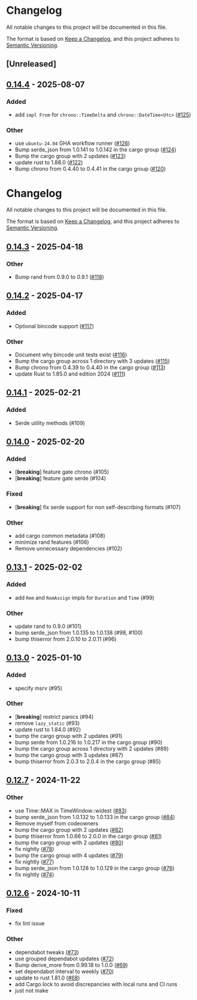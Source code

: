 # Changelog

All notable changes to this project will be documented in this file.

The format is based on [Keep a Changelog](https://keepachangelog.com/en/1.0.0/),
and this project adheres to [Semantic Versioning](https://semver.org/spec/v2.0.0.html).

## [Unreleased]

## [0.14.4](https://github.com/moia-oss/tinytime.rs/compare/v0.14.3...v0.14.4) - 2025-08-07

### Added

- add `impl From` for `chrono::TimeDelta` and `chrono::DateTime<Utc>` ([#125](https://github.com/moia-oss/tinytime.rs/pull/125))

### Other

- use `ubuntu-24.04` GHA workflow runner ([#126](https://github.com/moia-oss/tinytime.rs/pull/126))
- Bump serde_json from 1.0.141 to 1.0.142 in the cargo group ([#124](https://github.com/moia-oss/tinytime.rs/pull/124))
- Bump the cargo group with 2 updates ([#123](https://github.com/moia-oss/tinytime.rs/pull/123))
- update rust to 1.88.0 ([#122](https://github.com/moia-oss/tinytime.rs/pull/122))
- Bump chrono from 0.4.40 to 0.4.41 in the cargo group ([#120](https://github.com/moia-oss/tinytime.rs/pull/120))
# Changelog

All notable changes to this project will be documented in this file.

The format is based on [Keep a Changelog](https://keepachangelog.com/en/1.0.0/),
and this project adheres to [Semantic Versioning](https://semver.org/spec/v2.0.0.html).

## [0.14.3](https://github.com/moia-oss/tinytime.rs/compare/v0.14.2...v0.14.3) - 2025-04-18

### Other

- Bump rand from 0.9.0 to 0.9.1 ([#118](https://github.com/moia-oss/tinytime.rs/pull/118))

## [0.14.2](https://github.com/moia-oss/tinytime.rs/compare/v0.14.1...v0.14.2) - 2025-04-17

### Added

- Optional bincode support ([#117](https://github.com/moia-oss/tinytime.rs/pull/117))

### Other

- Document why bincode unit tests exist ([#116](https://github.com/moia-oss/tinytime.rs/pull/116))
- Bump the cargo group across 1 directory with 3 updates ([#115](https://github.com/moia-oss/tinytime.rs/pull/115))
- Bump chrono from 0.4.39 to 0.4.40 in the cargo group ([#113](https://github.com/moia-oss/tinytime.rs/pull/113))
- update Rust to 1.85.0 and edition 2024 ([#111](https://github.com/moia-oss/tinytime.rs/pull/111))

## [0.14.1](https://github.com/moia-oss/tinytime.rs/compare/v0.14.0...v0.14.1) - 2025-02-21

### Added

- Serde utility methods (#109)

## [0.14.0](https://github.com/moia-oss/tinytime.rs/compare/v0.13.1...v0.14.0) - 2025-02-20

### Added

- [**breaking**] feature gate chrono (#105)
- [**breaking**] feature gate serde (#104)

### Fixed

- [**breaking**] fix serde support for non self-describing formats (#107)

### Other

- add cargo common metadata (#108)
- minimize rand features (#106)
- Remove unnecessary dependencies (#102)

## [0.13.1](https://github.com/moia-oss/tinytime.rs/compare/v0.13.0...v0.13.1) - 2025-02-02

### Added

- add `Rem` and `RemAssign` impls for `Duration` and `Time` (#99)

### Other

- update rand to 0.9.0 (#101)
- bump serde_json from 1.0.135 to 1.0.138 (#98, #100)
- bump thiserror from 2.0.10 to 2.0.11 (#96)

## [0.13.0](https://github.com/moia-oss/tinytime.rs/compare/v0.12.7...v0.13.0) - 2025-01-10

### Added

- specify msrv (#95)

### Other

- [**breaking**] restrict panics (#94)
- remove `lazy_static` (#93)
- update rust to 1.84.0 (#92)
- bump the cargo group with 2 updates (#91)
- bump serde from 1.0.216 to 1.0.217 in the cargo group (#90)
- bump the cargo group across 1 directory with 2 updates (#89)
- bump the cargo group with 3 updates (#87)
- bump thiserror from 2.0.3 to 2.0.4 in the cargo group (#85)

## [0.12.7](https://github.com/moia-oss/tinytime.rs/compare/v0.12.6...v0.12.7) - 2024-11-22

### Other

- use Time::MAX in TimeWindow::widest ([#83](https://github.com/moia-oss/tinytime.rs/pull/83))
- bump serde_json from 1.0.132 to 1.0.133 in the cargo group ([#84](https://github.com/moia-oss/tinytime.rs/pull/84))
- Remove myself from codeowners
- bump the cargo group with 2 updates ([#82](https://github.com/moia-oss/tinytime.rs/pull/82))
- bump thiserror from 1.0.66 to 2.0.0 in the cargo group ([#81](https://github.com/moia-oss/tinytime.rs/pull/81))
- bump the cargo group with 2 updates ([#80](https://github.com/moia-oss/tinytime.rs/pull/80))
- fix nightly ([#78](https://github.com/moia-oss/tinytime.rs/pull/78))
- bump the cargo group with 4 updates ([#79](https://github.com/moia-oss/tinytime.rs/pull/79))
- fix nightly ([#77](https://github.com/moia-oss/tinytime.rs/pull/77))
- bump serde_json from 1.0.128 to 1.0.129 in the cargo group ([#76](https://github.com/moia-oss/tinytime.rs/pull/76))
- fix nightly ([#74](https://github.com/moia-oss/tinytime.rs/pull/74))

## [0.12.6](https://github.com/moia-oss/tinytime.rs/compare/v0.12.5...v0.12.6) - 2024-10-11

### Fixed

- fix lint issue

### Other

- dependabot tweaks ([#73](https://github.com/moia-oss/tinytime.rs/pull/73))
- use grouped dependabot updates ([#72](https://github.com/moia-oss/tinytime.rs/pull/72))
- Bump derive_more from 0.99.18 to 1.0.0 ([#69](https://github.com/moia-oss/tinytime.rs/pull/69))
- set dependabot interval to weekly ([#70](https://github.com/moia-oss/tinytime.rs/pull/70))
- update to rust 1.81.0 ([#68](https://github.com/moia-oss/tinytime.rs/pull/68))
- add Cargo.lock to avoid discrepancies with local runs and CI runs
- just not make
